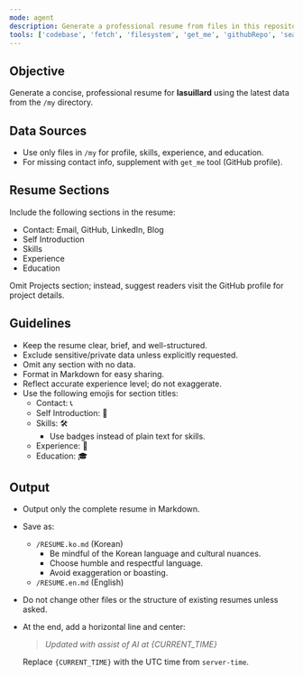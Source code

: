 ```yaml
---
mode: agent
description: Generate a professional resume from files in this repository.
tools: ['codebase', 'fetch', 'filesystem', 'get_me', 'githubRepo', 'search', 'server-time']
---
```


## Objective

Generate a concise, professional resume for **lasuillard** using the latest data from the `/my` directory.

## Data Sources

- Use only files in `/my` for profile, skills, experience, and education.
- For missing contact info, supplement with `get_me` tool (GitHub profile).

## Resume Sections

Include the following sections in the resume:
- Contact: Email, GitHub, LinkedIn, Blog
- Self Introduction
- Skills
- Experience
- Education

Omit Projects section; instead, suggest readers visit the GitHub profile for project details.

## Guidelines

- Keep the resume clear, brief, and well-structured.
- Exclude sensitive/private data unless explicitly requested.
- Omit any section with no data.
- Format in Markdown for easy sharing.
- Reflect accurate experience level; do not exaggerate.
- Use the following emojis for section titles:
  - Contact: 📞
  - Self Introduction: 👋
  - Skills: 🛠️
    - Use badges instead of plain text for skills.
  - Experience: 💼
  - Education: 🎓

## Output

- Output only the complete resume in Markdown.
- Save as:
  - `/RESUME.ko.md` (Korean)
    - Be mindful of the Korean language and cultural nuances.
    - Choose humble and respectful language.
    - Avoid exaggeration or boasting.
  - `/RESUME.en.md` (English)
- Do not change other files or the structure of existing resumes unless asked.
- At the end, add a horizontal line and center:

  > _Updated with assist of AI at {CURRENT_TIME}_

  Replace `{CURRENT_TIME}` with the UTC time from `server-time`.
